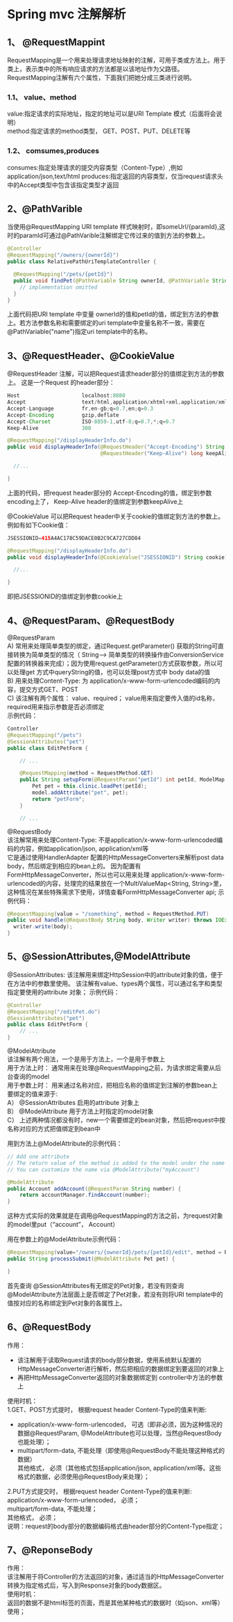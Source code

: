 # Spring mvc 注解解析
## 1、 @RequestMappint
RequestMapping是一个用来处理请求地址映射的注解，可用于类或方法上。用于类上，表示类中的所有响应请求的方法都是以该地址作为父路径。RequestMapping注解有六个属性，下面我们把她分成三类进行说明。
### 1.1、 value、method
value:指定请求的实际地址，指定的地址可以是URI Template 模式（后面将会说明）<br/>
method:指定请求的method类型， GET、POST、PUT、DELETE等
### 1.2、 comsumes,produces
consumes:指定处理请求的提交内容类型（Content-Type）,例如application/json,text/html
produces:指定返回的内容类型，仅当request请求头中的Accept类型中包含该指定类型才返回
## 2、@PathVarible
当使用@RequestMapping URI template 样式映射时，即someUrl/{paramId},这时的paramId可通过@PathVarible注解绑定它传过来的值到方法的参数上。<br/>

``` java
@Controller
@RequestMapping("/owners/{ownerId}")
public class RelativePathUriTemplateController {

  @RequestMapping("/pets/{petId}")
  public void findPet(@PathVariable String ownerId, @PathVariable String petId, Model model) {
    // implementation omitted
  }
}
```
上面代码把URI template 中变量 ownerId的值和petId的值，绑定到方法的参数上。若方法参数名称和需要绑定的uri template中变量名称不一致，需要在@PathVariable("name")指定uri template中的名称。
## 3、@RequestHeader、@CookieValue
@RequestHeader 注解，可以把Request请求header部分的值绑定到方法的参数上。
这是一个Request 的header部分：
``` java
Host                    localhost:8080
Accept                  text/html,application/xhtml+xml,application/xml;q=0.9
Accept-Language         fr,en-gb;q=0.7,en;q=0.3
Accept-Encoding         gzip,deflate
Accept-Charset          ISO-8859-1,utf-8;q=0.7,*;q=0.7
Keep-Alive              300
```

``` java
@RequestMapping("/displayHeaderInfo.do")
public void displayHeaderInfo(@RequestHeader("Accept-Encoding") String encoding,
                              @RequestHeader("Keep-Alive") long keepAlive)  {

  //...

}
```

上面的代码，把request header部分的 Accept-Encoding的值，绑定到参数encoding上了， Keep-Alive header的值绑定到参数keepAlive上<br/>

@CookieValue 可以把Request header中关于cookie的值绑定到方法的参数上。
例如有如下Cookie值：
``` java
JSESSIONID=415A4AC178C59DACE0B2C9CA727CDD84
```
``` java
@RequestMapping("/displayHeaderInfo.do")
public void displayHeaderInfo(@CookieValue("JSESSIONID") String cookie)  {

  //...

}
```
即把JSESSIONID的值绑定到参数cookie上<br/>
## 4、@RequestParam、@RequestBody
@RequestParam<br/>
A) 常用来处理简单类型的绑定，通过Request.getParameter() 获取的String可直接转换为简单类型的情况（ String--> 简单类型的转换操作由ConversionService配置的转换器来完成）；因为使用request.getParameter()方式获取参数，所以可以处理get 方式中queryString的值，也可以处理post方式中 body data的值<br/>
B) 用来处理Content-Type: 为 application/x-www-form-urlencoded编码的内容，提交方式GET、POST<br/>
C) 该注解有两个属性： value、required； value用来指定要传入值的id名称，required用来指示参数是否必须绑定<br/>
示例代码：
``` java
Controller
@RequestMapping("/pets")
@SessionAttributes("pet")
public class EditPetForm {

    // ...

    @RequestMapping(method = RequestMethod.GET)
    public String setupForm(@RequestParam("petId") int petId, ModelMap model) {
        Pet pet = this.clinic.loadPet(petId);
        model.addAttribute("pet", pet);
        return "petForm";
    }

    // ...
```

@RequestBody<br/>
该注解常用来处理Content-Type: 不是application/x-www-form-urlencoded编码的内容，例如application/json, application/xml等<br/>
它是通过使用HandlerAdapter 配置的HttpMessageConverters来解析post data body，然后绑定到相应的bean上的。
因为配置有FormHttpMessageConverter，所以也可以用来处理 application/x-www-form-urlencoded的内容，处理完的结果放在一个MultiValueMap<String, String>里，这种情况在某些特殊需求下使用，详情查看FormHttpMessageConverter api;
示例代码：
``` java
@RequestMapping(value = "/something", method = RequestMethod.PUT)
public void handle(@RequestBody String body, Writer writer) throws IOException {
  writer.write(body);
}
```

## 5、@SessionAttributes,@ModelAttribute
@SessionAttributes:
该注解用来绑定HttpSession中的attribute对象的值，便于在方法中的参数里使用。
该注解有value、types两个属性，可以通过名字和类型指定要使用的attribute 对象；
示例代码：
``` java
@Controller
@RequestMapping("/editPet.do")
@SessionAttributes("pet")
public class EditPetForm {
    // ...
}
```

@ModelAttribute<br/>
该注解有两个用法，一个是用于方法上，一个是用于参数上<br/>
用于方法上时：  通常用来在处理@RequestMapping之前，为请求绑定需要从后台查询的model<br/>
用于参数上时： 用来通过名称对应，把相应名称的值绑定到注解的参数bean上<br/>
要绑定的值来源于:<br/>
A） @SessionAttributes 启用的attribute 对象上<br/>
B） @ModelAttribute 用于方法上时指定的model对象<br/>
C） 上述两种情况都没有时，new一个需要绑定的bean对象，然后把request中按名称对应的方式把值绑定到bean中<br/>

用到方法上@ModelAttribute的示例代码：
``` java
// Add one attribute
// The return value of the method is added to the model under the name "account"
// You can customize the name via @ModelAttribute("myAccount")

@ModelAttribute
public Account addAccount(@RequestParam String number) {
    return accountManager.findAccount(number);
}
```
这种方式实际的效果就是在调用@RequestMapping的方法之前，为request对象的model里put（“account”， Account）<br/>

用在参数上的@ModelAttribute示例代码：<br/>
``` java
@RequestMapping(value="/owners/{ownerId}/pets/{petId}/edit", method = RequestMethod.POST)
public String processSubmit(@ModelAttribute Pet pet) {

}
```
首先查询 @SessionAttributes有无绑定的Pet对象，若没有则查询@ModelAttribute方法层面上是否绑定了Pet对象，若没有则将URI template中的值按对应的名称绑定到Pet对象的各属性上。
## 6、@RequestBody
作用：<br/>
* 该注解用于读取Request请求的body部分数据，使用系统默认配置的HttpMessageConverter进行解析，然后把相应的数据绑定到要返回的对象上<br/>
* 再把HttpMessageConverter返回的对象数据绑定到 controller中方法的参数上<br/>

使用时机：<br/>
1.GET、POST方式提时， 根据request header Content-Type的值来判断:<br/>


* application/x-www-form-urlencoded， 可选（即非必须，因为这种情况的数据@RequestParam, @ModelAttribute也可以处理，当然@RequestBody也能处理）；
* multipart/form-data, 不能处理（即使用@RequestBody不能处理这种格式的数据）<br/>
    其他格式， 必须（其他格式包括application/json, application/xml等。这些格式的数据，必须使用@RequestBody来处理）；

2.PUT方式提交时， 根据request header Content-Type的值来判断:<br/>
    application/x-www-form-urlencoded， 必须；<br/>
    multipart/form-data, 不能处理；<br/>
    其他格式， 必须；<br/>
说明：request的body部分的数据编码格式由header部分的Content-Type指定；<br/>
## 7、@ReponseBody
作用： <br/>
该注解用于将Controller的方法返回的对象，通过适当的HttpMessageConverter转换为指定格式后，写入到Response对象的body数据区。<br/>
使用时机：<br/>
返回的数据不是html标签的页面，而是其他某种格式的数据时（如json、xml等）使用；
